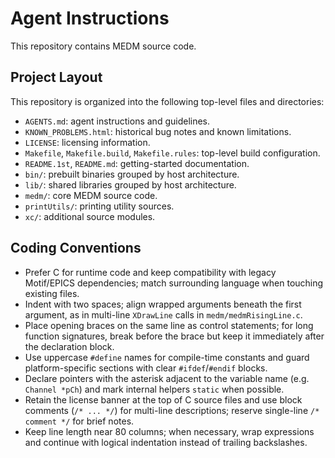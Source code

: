 # Agent Instructions

This repository contains MEDM source code.

## Project Layout

This repository is organized into the following top-level files and directories:

- `AGENTS.md`: agent instructions and guidelines.
- `KNOWN_PROBLEMS.html`: historical bug notes and known limitations.
- `LICENSE`: licensing information.
- `Makefile`, `Makefile.build`, `Makefile.rules`: top-level build configuration.
- `README.1st`, `README.md`: getting-started documentation.
- `bin/`: prebuilt binaries grouped by host architecture.
- `lib/`: shared libraries grouped by host architecture.
- `medm/`: core MEDM source code.
- `printUtils/`: printing utility sources.
- `xc/`: additional source modules.

## Coding Conventions

- Prefer C for runtime code and keep compatibility with legacy Motif/EPICS dependencies; match surrounding language when touching existing files.
- Indent with two spaces; align wrapped arguments beneath the first argument, as in multi-line `XDrawLine` calls in `medm/medmRisingLine.c`.
- Place opening braces on the same line as control statements; for long function signatures, break before the brace but keep it immediately after the declaration block.
- Use uppercase `#define` names for compile-time constants and guard platform-specific sections with clear `#ifdef`/`#endif` blocks.
- Declare pointers with the asterisk adjacent to the variable name (e.g. `Channel *pCh`) and mark internal helpers `static` when possible.
- Retain the license banner at the top of C source files and use block comments (`/* ... */`) for multi-line descriptions; reserve single-line `/* comment */` for brief notes.
- Keep line length near 80 columns; when necessary, wrap expressions and continue with logical indentation instead of trailing backslashes.
